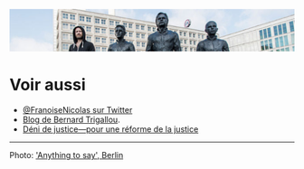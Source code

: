 ![image-mise-en-avant](../_aux/anythingtosay_Commons.png)

# Voir aussi

* [@FranoiseNicolas sur Twitter](https://twitter.com/FranoiseNicolas)
* [Blog de Bernard Trigallou](http://avocats-notaires.over-blog.com).
* [Déni de justice—pour une réforme de la justice](https://denidejustice.wordpress.com/)

---
Photo: ['Anything to say', Berlin](attrib.md#anythingtosay)

